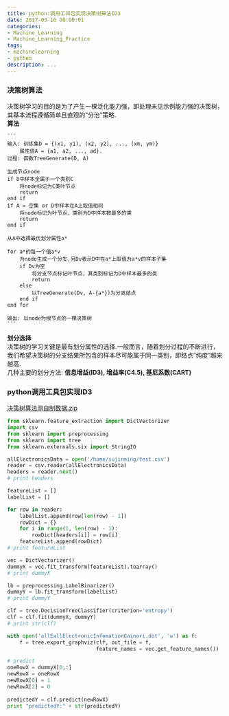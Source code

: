 ```yaml
---
title: python:调用工具包实现决策树算法ID3
date: 2017-03-16 00:00:01
categories:
- Machine_Learning
- Machine_Learning_Practice
tags:
- machinelearning
- python
description: ...
---
```


### 决策树算法
决策树学习的目的是为了产生一棵泛化能力强，即处理未见示例能力强的决策树，其基本流程遵循简单且直观的“分治”策略.  
**算法**  

    ```
    输入: 训练集D = {(x1, y1), (x2, y2), ..., (xm, ym)}
        属性值A = {a1, a2, ..., ad}.
    过程: 函数TreeGenerate(D, A)
    
    生成节点node
    if D中样本全属于一个类别C
        将node标记为C类叶节点
        return
    end if
    if A = 空集 or D中样本在A上取值相同
        将node标记为叶节点，类别为D中样本数最多的类
        return
    end if
    
    从A中选择最优划分属性a*
    
    for a*的每一个值a*v
        为node生成一个分支,另Dv表示D中在a*上取值为a*v的样本子集
        if Dv为空
            将分支节点标记叶节点，其类别标记为D中样本最多的类
            return
        else 
            以TreeGenerate(Dv, A-{a*})为分支结点
        end if
    end for
    
    输出: 以node为根节点的一棵决策树
    ```  
**划分选择**  
决策树的学习关键是最有划分属性的选择.一般而言，随着划分过程的不断进行，我们希望决策树的分支结果所包含的样本尽可能属于同一类别，即结点“纯度”越来越高.  
几种主要的划分方法: **信息增益(ID3), 增益率(C4.5), 基尼系数(CART)**

### python调用工具包实现ID3  
[决策树算法测自制数据.zip](https://github.com/su526664687/PictureLibrary/files/852269/default.zip)

``` python
from sklearn.feature_extraction import DictVectorizer
import csv
from sklearn import preprocessing
from sklearn import tree
from sklearn.externals.six import StringIO

allElectronicsData = open('/home/sujinming/test.csv')
reader = csv.reader(allElectronicsData)
headers = reader.next()
# print headers

featureList = []
labelList = []

for row in reader:
    labelList.append(row[len(row) - 1])
    rowDict = {}
    for i in range(1, len(row) - 1):
        rowDict[headers[i]] = row[i]
    featureList.append(rowDict)
# print featureList

vec = DictVectorizer()
dummyX = vec.fit_transform(featureList).toarray()
# print dummyX

lb = preprocessing.LabelBinarizer()
dummyY = lb.fit_transform(labelList)
# print dummyY

clf = tree.DecisionTreeClassifier(criterion='entropy')
clf = clf.fit(dummyX, dummyY)
# print str(clf)

with open('allEallElectronicInfomationGainori.dot', 'w') as f:
    f = tree.export_graphviz(clf, out_file = f, 
                             feature_names = vec.get_feature_names())

# predict
oneRowX = dummyX[0,:]
newRowX = oneRowX  
newRowX[0] = 1  
newRowX[2] = 0  
  
predictedY = clf.predict(newRowX)  
print "predictedY:" + str(predictedY)
```
